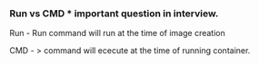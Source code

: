 ### Run vs CMD \* important question in interview.

Run -
Run command will run at the time of image creation

CMD - >
command will ececute at the time of running container.
